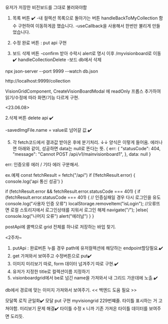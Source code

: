 유저가 저장한 비전보드를 그대로 불러와야함

1. 목록 버튼 ✔️
-내 컬렉션 목록으로 돌아가는 버튼 handleBackToMyCollection 함수 구현하여 이동하게끔 했습니다.
-useCallback을 사용해서 한번만 불리게 만들었습니다. 

2. 수정 완료 버튼 : 
put api 구현

3. 보드 삭제 버튼
-confirm 받아 수락시 alert로 명시 이후 /myvisionboard로 이동✔️ handleCollectionDelete
-보드 db에서 삭제

npx json-server --port 9999 --watch db.json

http://localhost:9999/collection

VisionGridComponent,
CreateVisionBoardModal 에 readOnly 프롭스 추가하여 읽기/수정에 따라 화면/기능 다르게 구현.


<23.06.08>

2.삭제 버튼 delete api ✔️

-savedImgFile.name = value로 넘어갈 값.✔️

5. 각 fetch코드에서 결과값 받아온 후에 분기처리. 
↓↓
양식은 이렇게 들어옴. 에러나면 아래와 같이, 성공하면 data는 null로 뜬다는 뜻.
{
   err: {
      "statusCode": 404,
      "message": "Cannot POST /api/v1/mainvisionboard1",
    },
   data: null 
 }

err: 인증오류 에러 / 기타 에러 구분해서.

ex.예제
const fetchResult = fetch("/api")
if (!fetchResult.error) {
    console.log('api 통신 성공')
}

if (fetchResult.error && fetchResult.error.statusCode === 401) {
   if (fetchResult.error.statusCode === 401) {
        // 인증실패일 경우 다시 로그인을 유도
        console.log("사용자 인증 오류")
        localStorage.removeItem("isLogin"); 
        //오류뜨면 로컬 스토리지에서 로그인상태를 지워서 로그인 해제
        navigate("/");
   }else{
       console.log("나머지 오류")
       alert("에러남")
   }
}



postApi에 콜백으로 grid 전체를 하나로 저장하는 바업 찾기.

<2주차~
1. putApi : 완료버튼 누를 경우 path에 유저컬렉션에 해당하는 endpoint할당필요.✔️
3. get 가져와서 보여주고 수정버튼으로 put✔️
5. 이미지 미리보기 따로, form 데이터 넘겨주기 따로 구현.✔️
6. 유저가 지정한 title로 컬렉션이름 지정하기 
7. visionboardgrid에서 be로 넘긴 name을 가져와서 내 그리드 가운데에 노출.✔️



db에서 경로에 맞는 이미지 가져와서 보여주기. << 백엔드 도움 필요 >>

모달쪽 로직 균일화✔️
모달 put 구현
myvisiongrid 229번쨰줄. 타이틀 표시하는 거 고쳐야함.
미리보기 문제 해결✔️
타이틀 수정 x 니까 기존 가져온 타이틀 데이터를 보여주면 도리듯.